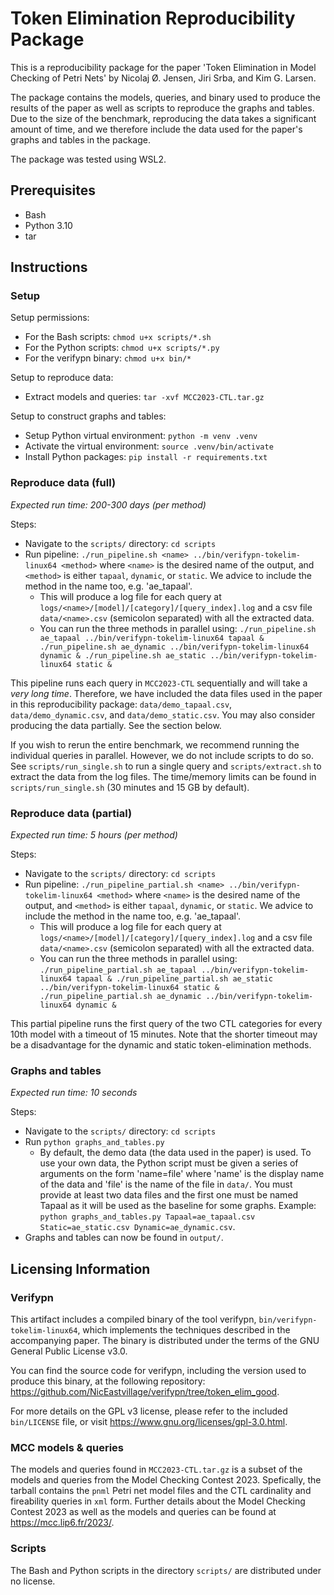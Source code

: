 # Token Elimination Reproducibility Package

This is a reproducibility package for the paper 'Token Elimination in Model Checking of Petri Nets' by Nicolaj Ø. Jensen, Jiri Srba, and Kim G. Larsen.

The package contains the models, queries, and binary used to produce the results of the paper as well as scripts to reproduce the graphs and tables.
Due to the size of the benchmark, reproducing the data takes a significant amount of time, and we therefore include the data used for the paper's graphs and tables in the package.

The package was tested using WSL2.

## Prerequisites

- Bash
- Python 3.10
- tar

## Instructions

### Setup

Setup permissions:
- For the Bash scripts: `chmod u+x scripts/*.sh`
- For the Python scripts: `chmod u+x scripts/*.py`
- For the verifypn binary: `chmod u+x bin/*`

Setup to reproduce data:
- Extract models and queries: `tar -xvf MCC2023-CTL.tar.gz`

Setup to construct graphs and tables:
- Setup Python virtual environment: `python -m venv .venv`
- Activate the virtual environment: `source .venv/bin/activate`
- Install Python packages: `pip install -r requirements.txt`

### Reproduce data (full)

*Expected run time: 200-300 days (per method)*

Steps:

- Navigate to the `scripts/` directory: `cd scripts`
- Run pipeline: `./run_pipeline.sh <name> ../bin/verifypn-tokelim-linux64 <method>` where `<name>` is the desired name of the output, and `<method>` is either `tapaal`, `dynamic`, or `static`. We advice to include the method in the name too, e.g. 'ae_tapaal'.
  - This will produce a log file for each query at `logs/<name>/[model]/[category]/[query_index].log` and a csv file `data/<name>.csv` (semicolon separated) with all the extracted data.
  - You can run the three methods in parallel using: `./run_pipeline.sh ae_tapaal ../bin/verifypn-tokelim-linux64 tapaal & ./run_pipeline.sh ae_dynamic ../bin/verifypn-tokelim-linux64 dynamic & ./run_pipeline.sh ae_static ../bin/verifypn-tokelim-linux64 static &`

This pipeline runs each query in `MCC2023-CTL` sequentially and will take a _very long time_.
Therefore, we have included the data files used in the paper in this reproducibility package: `data/demo_tapaal.csv`, `data/demo_dynamic.csv`, and `data/demo_static.csv`.
You may also consider producing the data partially. See the section below.

If you wish to rerun the entire benchmark, we recommend running the individual queries in parallel. However, we do not include scripts to do so.
See `scripts/run_single.sh` to run a single query and `scripts/extract.sh` to extract the data from the log files.
The time/memory limits can be found in `scripts/run_single.sh` (30 minutes and 15 GB by default).

### Reproduce data (partial)

*Expected run time: 5 hours (per method)*

Steps:

- Navigate to the `scripts/` directory: `cd scripts`
- Run pipeline: `./run_pipeline_partial.sh <name> ../bin/verifypn-tokelim-linux64 <method>` where `<name>` is the desired name of the output, and `<method>` is either `tapaal`, `dynamic`, or `static`. We advice to include the method in the name too, e.g. 'ae_tapaal'.
  - This will produce a log file for each query at `logs/<name>/[model]/[category]/[query_index].log` and a csv file `data/<name>.csv` (semicolon separated) with all the extracted data.
  - You can run the three methods in parallel using: `./run_pipeline_partial.sh ae_tapaal ../bin/verifypn-tokelim-linux64 tapaal & ./run_pipeline_partial.sh ae_static ../bin/verifypn-tokelim-linux64 static & ./run_pipeline_partial.sh ae_dynamic ../bin/verifypn-tokelim-linux64 dynamic &`

This partial pipeline runs the first query of the two CTL categories for every 10th model with a timeout of 15 minutes.
Note that the shorter timeout may be a disadvantage for the dynamic and static token-elimination methods.

### Graphs and tables

*Expected run time: 10 seconds*

Steps:

- Navigate to the `scripts/` directory: `cd scripts`
- Run `python graphs_and_tables.py`
  - By default, the demo data (the data used in the paper) is used. To use your own data, the Python script must be
    given a series of arguments on the form 'name=file' where 'name' is the display name of the data and 'file' is
    the name of the file in `data/`. You must provide at least two data files and the first one must be named Tapaal
    as it will be used as the baseline for some graphs. Example:
    `python graphs_and_tables.py Tapaal=ae_tapaal.csv Static=ae_static.csv Dynamic=ae_dynamic.csv`.
- Graphs and tables can now be found in `output/`.

## Licensing Information

### Verifypn

This artifact includes a compiled binary of the tool verifypn, `bin/verifypn-tokelim-linux64`, which implements the techniques described in the accompanying paper.
The binary is distributed under the terms of the GNU General Public License v3.0.

You can find the source code for verifypn, including the version used to produce this binary, at the following repository: https://github.com/NicEastvillage/verifypn/tree/token_elim_good.

For more details on the GPL v3 license, please refer to the included `bin/LICENSE` file, or visit https://www.gnu.org/licenses/gpl-3.0.html.

### MCC models & queries

The models and queries found in `MCC2023-CTL.tar.gz` is a subset of the models and queries from the Model Checking Contest 2023.
Spefically, the tarball contains the `pnml` Petri net model files and the CTL cardinality and fireability queries in `xml` form.
Further details about the Model Checking Contest 2023 as well as the models and queries can be found at https://mcc.lip6.fr/2023/.

### Scripts

The Bash and Python scripts in the directory `scripts/` are distributed under no license.
